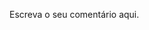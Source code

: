 <!--
.. title: PhoneSploit Pro - Pentest em Android
.. slug: phonesploit-pro-pentest-em-android
.. date: 2023-10-01 21:13:54 UTC-03:00
.. tags: 
.. category: 
.. link: 
.. description: 
.. type: text
-->

Escreva o seu comentário aqui.
